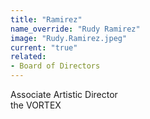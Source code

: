 ```yaml
---
title: "Ramirez"
name_override: "Rudy Ramirez"
image: "Rudy.Ramirez.jpeg"
current: "true"
related:
- Board of Directors
---
```

Associate Artistic Director\
the VORTEX
